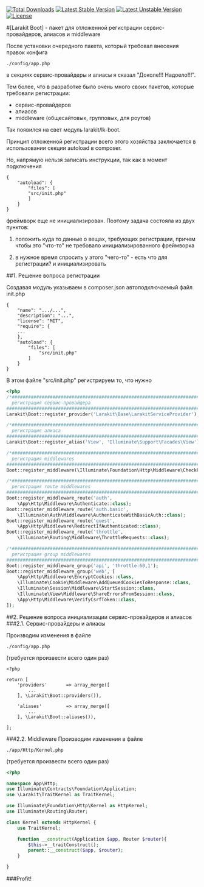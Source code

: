 [![Total Downloads](https://poser.pugx.org/larakit/lk-boot/d/total.svg)](https://packagist.org/packages/larakit/lk-boot)
[![Latest Stable Version](https://poser.pugx.org/larakit/lk-boot/v/stable.svg)](https://packagist.org/packages/larakit/lk-boot)
[![Latest Unstable Version](https://poser.pugx.org/larakit/lk-boot/v/unstable.svg)](https://packagist.org/packages/larakit/lk-boot)
[![License](https://poser.pugx.org/larakit/lk-boot/license.svg)](https://packagist.org/packages/larakit/lk-boot)

#[Larakit Boot] - пакет для отложенной регистрации сервис-провайдеров, алиасов и middleware

После установки очередного пакета, который требовал внесения правок конфига
~~~
./config/app.php
~~~
в секциях сервис-провайдеры и алиасы я сказал "Доколе!!! Надоело!!!".

Тем более, что в разработке было очень много своих пакетов, которые требовали регистрации:
- сервис-провайдеров
- алиасов
- middleware (общесайтовых, групповых, для роутов)

Так появился на свет модуль larakit/lk-boot.

Принцип отложенной регистрации всего этого хозяйства заключается в использовании секции autoload в composer.

Но, напрямую нельзя записать инструкции, так как в момент подключения
~~~
{
    "autoload": {
        "files": [
	    "src/init.php"
        ]
    }
}
~~~
фреймворк еще не инициализирован.
Поэтому задача состояла из двух пунктов:

1) положить куда то данные о вещах, требующих регистрации, причем чтобы это "что-то" не требовало инициализированного фреймворка

2) в нужное время спросить у этого "чего-то" - есть что для регистрации? и инициализировать



##1. Решение вопроса регистрации

Создавая модуль указываем в composer.json автоподключаемый файл init.php
~~~
{
	"name": ".../...",
	"description": "...",
	"license": "MIT",
	"require": {
	...
	},
	"autoload": {
		"files": [
			"src/init.php"
		]
	}
}
~~~

В этом файле "src/init.php" регистрируем то, что нужно
~~~php
<?php
/*################################################################################
  регистрация сервис-провайдера
################################################################################*/
Larakit\Boot::register_provider('Larakit\Base\LarakitServiceProvider');

/*################################################################################
  регистрация алиаса
################################################################################*/
Larakit\Boot::register_alias('View', 'Illuminate\Support\Facades\View');

/*################################################################################
  регистрация middlewares
################################################################################*/
Boot::register_middleware(\Illuminate\Foundation\Http\Middleware\CheckForMaintenanceMode::class);

/*################################################################################
  регистрация route middlewares
################################################################################*/
Boot::register_middleware_route('auth', 
	\App\Http\Middleware\Authenticate::class);
Boot::register_middleware_route('auth.basic', 
	\Illuminate\Auth\Middleware\AuthenticateWithBasicAuth::class);
Boot::register_middleware_route('guest', 
	\App\Http\Middleware\RedirectIfAuthenticated::class);
Boot::register_middleware_route('throttle', 
	\Illuminate\Routing\Middleware\ThrottleRequests::class);

/*################################################################################
  регистрация group middlewares
################################################################################*/
Boot::register_middleware_group('api', 'throttle:60,1');
Boot::register_middleware_group('web', [
    \App\Http\Middleware\EncryptCookies::class,
    \Illuminate\Cookie\Middleware\AddQueuedCookiesToResponse::class,
    \Illuminate\Session\Middleware\StartSession::class,
    \Illuminate\View\Middleware\ShareErrorsFromSession::class,
    \App\Http\Middleware\VerifyCsrfToken::class,
]);
~~~

##2. Решение вопроса инициализации сервис-провайдеров и алиасов
###2.1. Сервис-провайдеры и алиасы

Производим изменения в файле
~~~
./config/app.php
~~~
 (требуется произвести всего один раз)
 
~~~
<?php

return [
    'providers'       => array_merge([
        ...
    ], \Larakit\Boot::providers()),

    'aliases'         => array_merge([
        ...
    ], \Larakit\Boot::aliases()),

];
~~~

###2.2. Middleware
Производим изменения в файле
~~~
./app/Http/Kernel.php
~~~
 (требуется произвести всего один раз)

~~~php
<?php

namespace App\Http;
use Illuminate\Contracts\Foundation\Application;
use \Larakit\TraitKernel as TraitKernel;

use Illuminate\Foundation\Http\Kernel as HttpKernel;
use Illuminate\Routing\Router;

class Kernel extends HttpKernel {
    use TraitKernel;

    function __construct(Application $app, Router $router){
        $this->__traitConstruct();
        parent::__construct($app, $router);
    }

}
~~~

###Profit!
